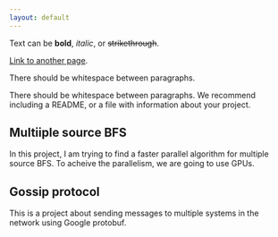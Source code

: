 ```yaml
---
layout: default
---
```


Text can be **bold**, _italic_, or ~~strikethrough~~.

[Link to another page](./another-page.html).

There should be whitespace between paragraphs.

There should be whitespace between paragraphs. We recommend including a README, or a file with information about your project.

## Multiiple source BFS

In this project, I am trying to find a faster parallel algorithm for multiple source BFS. To acheive the parallelism, we are going to use GPUs. 

## Gossip protocol

This is a project about sending messages to multiple systems in the network using Google protobuf.

